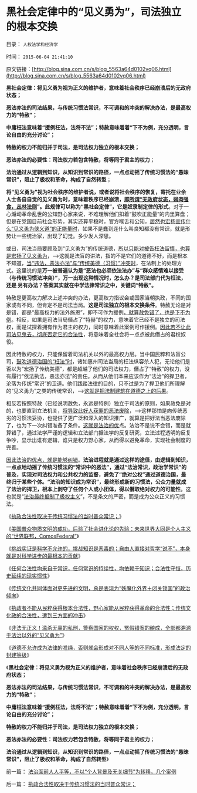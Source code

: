 # 黑社会定律中的“见义勇为”，司法独立的根本交换

目录： `人权法学和经济学` 

时间： `2015-06-04 21:41:10` 

原文链接：[http://blog.sina.com.cn/s/blog_5563a64d0102vq06.html](http://blog.sina.com.cn/s/blog_5563a64d0102vq06.html)

**黑社会定律：将见义勇为视为正义的维护者，意味着社会秩序已经崩溃后的无政府状态；**

**恶法亦法的司法结果，与传统习惯法常识，不可调和的冲突的解决办法，是最高权力的“特赦”；**

**中庸枉法意味着“援例枉法，法将不法”；特赦意味着着“下不为例，充分透明，言论自由的充分讨论”；**

**特赦的权力不能归并于司法，是司法权力独立的根本交换；**

**恶法亦法的必要性：司法权力若包含特赦，将等同于君主的权力**；

**法治通过从逻辑到知识，从知识到常识的路径，一点点动摇了传统习惯法的“愚昧常识”，阻止了极权和革命，构成了自然转型**；

**将“见义勇为”视为社会秩序的维护者说，或者说将社会秩序的恢复，寄托在业余人士各自自觉的见义勇为时，意味着秩序已经崩溃，**[**即所谓“无政府状态，弱肉强食，丛林法则**](../../../2011/6/4/最不坏定律：没有最坏的，只有更坏的.md)**”。此规律可以称为“黑社会定律”，它是奴隶制定律的形式**。对于一心煽动革命乱世的公知野心家来说，不难理解他们扣着“鼓吹正能量”的内里算盘；但是在党国目前社会形势，其实还算平稳时，官方喉舌和公知，[居然也宏扬宣传什么“见义勇为侠义道”的正能量时](../../../2015/6/2/非法无正义！以及极权国家最根本的正义.md)，如果不是蠢到连什么叫良知都没有常识，就是形势让一些统治家，出现了幻觉。多少发人深思。

或曰，司法当局要顾及到“见义勇为”的传统道德，[所以只能对被告枉法留情，也算是宏扬了见义勇为](../../../2015/5/18/开宝马见义勇为撞死逃跑小偷，毫无疑问是故意杀人罪.md)，——>这就是法盲的讲法，指的不是它们的道德不好，而是根本不知道，[当“违法，恶法亦法”与“传统美德（习惯）”冲突时](../../../2013/7/18/传销之罪莫须有，或他罪二罚，或指合法商业.md)，在法制上的处理方式。这里说的是**万一被普遍认为是“恶法也必须依法法办”与“群众感情难以接受（与传统习惯法冲突）”，万一出现这种情况时，怎么办？是司法部门代为枉法，还是
另有办法？答案其实就在中学法律常识之中，关键词“特赦”。**

特赦是更高权力解决上述冲突的办法，更高权力指议会或国家当朝执政，不同的国家或有不同，但肯定不是司法当局。**这是司法独立的根本交换条件**。特赦无论是对是错，都是“最高权力的法外施恩”，即不可作为援例[，就算赦免错了，也是下不为例](../../../2014/5/15/援例法的合理性和合法性的唯一的逻辑根据.md)。相反，如果是司法当局僭占了“特赫”的权力，意味着它已经不是独立的司法权，而是试探着拥有作为君主的权力，同时意味着此案例可作援例。[因此若不让此司法见鬼去，彻底否定它的合法性](../../../2013/10/30/最高法院不代表最高的合法性，但背书了最高的不合法性.md)，将意味着全社会将一点点被此僭占的君权奴役。

因此特赦的权力，只能保留着司法机关以外的最高权力层。当中国民粹和法盲公司，[鼓吹道德治国的“枉法”时](http://darthvad.blog.sohu.com/132381039.html)，诸如惠州司法当局的枉法纵容杀人犯，无论他们是否以为“宏扬了传统美德”，都是超越了他们的司法权力，僭占了“特赦”的权力，没有履行“依法执法，恶法亦法”的责任。从而从他们本来应该作为“法治”的捍卫者，沦落为传统“常识”的卫道。他们践踏法律的目的，只不过是为了捍卫他们所理解的“见义勇为”之类的传统常识，——>[这就是把法制建筑在道德之上的后果](../../../2007/9/30/民主就是与民约法；法律并不是道德的上层建筑.md)。

相反若按照特赦（已经说明赦免，永远是特例）独立于司法的原则，如果赦免是对的，也要直到立法机关，[将导致此好人获罪的恶法废除](../../../2013/7/8/“精神病患者减免刑事责任”证明“不可能革命”.md)，——>这样那怕是向传统恶劣的习惯法妥协，也提供了更广泛和深入的知识推广，就算是把好法当恶法废除了，也为下一次纠错准备了条件。[这就是法治的优](../../../2013/2/23/法治的关键是不是立法，而是“废除恶法”.md)点。法治不是说不会错，而是就算错了，通过法学严谨的逻辑和立法部门据法学的反复研究，立法过程透明的反复争吵，显示出谁有逻辑，谁只是权力野心家，从而得以避免革命，实现社会制度的完善。

[因此法治的优点，就是能够纠错](../../../2012/11/29/资本主义为社会提供可靠的纠错能力.md)。**法治进程就是通过这样的途径，由逻辑到知识，一点点地动摇了传统习惯法的“常识中的恶法”，通过“法治常识，政治学常识”的普及，实现对司法权力和公共权力的监督，避免了“绝对公权”通过道德治国，最终归于某些个体。“法治的知识成为常识”，最终形成新的习惯法，公众力量就成了法治的捍卫，根本上剥夺了任何个人或小团体，得以僭取绝对权力的可能性**。这也就是“[法治最终抵制了极权主义](../../../2015/6/2/非法无正义！以及极权国家最根本的正义.md)”，不是条文的严密，而是成为公众正义的习惯法。

《[执政合法性取决于传统习惯法的当时普众常识；](../../../2015/5/27/执政合法性取决于传统习惯法的当时普众常识；.md)》

《[美国普众物质文明的成功，后验了社会进化论的先验：未来世界大同是个人主义的“世界联邦，ComosFederal”](../../../2015/5/28/美国普众物质文明的成功，后验了社会进化论的先验.md)》

《[挑战实证是科学不允许的，挑战知识是恶毒的；自由人直接对哲学“说不”，本身就是对科学进步的最根本的贡献](../../../2015/5/29/个人主义的社会科学知识，传统社会的敌对意识形态.md)》

《[任何合法性均来自于常识，任何常识的持续性，均依赖于知识；合法性守恒，历史延续的现实惯性](../../../2015/5/30/任何合法性均来自于常识，任何常识的持续性，均依赖于知识；.md)》

《[传统文化共同体面对更先进的文明，总是表现为“妖魔化外界＋闭关锁国”的政治倾向](../../../2015/5/31/传统合法性的下降，是现代社会必然的历史进程；.md)》

《[执政者不能从民粹获得根本合法性，野心家能从民粹获得革命的合法性；传统文化政的合法性，遭到三方面的冲击](../../../2015/6/1/执政者与革命家竞争民粹，将处于天然的劣势.md)》

《[非法无正义！滥杀无辜的私刑，警察国家的权权，冤假错案的酿成，全部都溯源于法治以外的“见义勇为”](../../../2015/6/2/非法无正义！以及极权国家最根本的正义.md)》

《[道德不允许成为法律的准绳，否则就会形成对不同人等的不同标准，形成法定的封建等级](../../../2015/6/3/极权不是民族的命运，总是一窝愚民的选择.md)》

《**黑社会定律：将见义勇为视为正义的维护者，意味着社会秩序已经崩溃后的无政府状态；**

**恶法亦法的司法结果，与传统习惯法常识，不可调和的冲突的解决办法，是最高权力的“特赦”；**

**中庸枉法意味着“援例枉法，法将不法”；特赦意味着着“下不为例，充分透明，言论自由的充分讨论”；**

**特赦的权力不能归并于司法，是司法权力独立的根本交换；**

**恶法亦法的必要性：司法权力若包含特赦，将等同于君主的权力**；

**法治通过从逻辑到知识，从知识到常识的路径，一点点动摇了传统习惯法的“愚昧常识”，阻止了极权和革命，构成了自然转型**》

前一篇： [法治面前人人平等，不以“个人背景及无关细节”为转移，几个案例](../../../2015/6/5/法治面前人人平等，不以“个人背景及无关细节”为转移，几个案例.md)

后一篇： [执政合法性取决于传统习惯法的当时普众常识；](../../../2015/5/27/执政合法性取决于传统习惯法的当时普众常识；.md)

